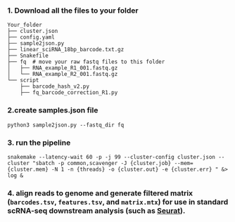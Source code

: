 ### 1. Download all the files to your folder
```
Your_folder
├── cluster.json
├── config.yaml
├── sample2json.py
├── linear_sciRNA_18bp_barcode.txt.gz
├── Snakefile
├── fq  # move your raw fastq files to this folder
│   ├── RNA_example_R1_001.fastq.gz
│   └── RNA_example_R2_001.fastq.gz
└── script
    ├── barcode_hash_v2.py
    ├── fq_barcode_correction_R1.py
```

### 2.create samples.json file

`python3 sample2json.py --fastq_dir fq`

### 3. run the pipeline

`snakemake --latency-wait 60 -p -j 99 --cluster-config cluster.json --cluster "sbatch -p common,scavenger -J {cluster.job} --mem={cluster.mem} -N 1 -n {threads} -o {cluster.out} -e {cluster.err} " &> log &`

### 4. align reads to genome and generate filtered matrix (`barcodes.tsv`, `features.tsv`, and `matrix.mtx`) for use in standard scRNA-seq downstream analysis (such as [Seurat](https://satijalab.org/seurat/articles/pbmc3k_tutorial)).

